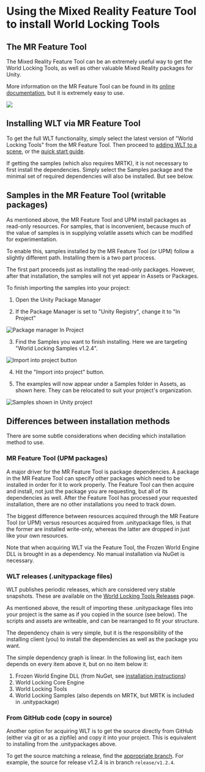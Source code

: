 
# Using the Mixed Reality Feature Tool to install World Locking Tools

## The MR Feature Tool

The Mixed Reality Feature Tool can be an extremely useful way to get the World Locking Tools, as well as other valuable Mixed Reality packages for Unity.

More information on the MR Feature Tool can be found in its [online documentation](https://docs.microsoft.com/en-us/windows/mixed-reality/develop/unity/welcome-to-mr-feature-tool), but it is extremely easy to use.

![](~/DocGen/Images/Screens/UPMSamples/MRFeatureTool.JPG)

## Installing WLT via MR Feature Tool

To get the full WLT functionality, simply select the latest version of "World Locking Tools" from the MR Feature Tool. Then proceed to [adding WLT to a scene](InitialSetup.md#adding-world-locking-tools-to-a-unity-scene), or the [quick start guide](QuickStart.md).

If getting the samples (which also requires MRTK), it is not necessary to first install the dependencies. Simply select the Samples package and the minimal set of required dependencies will also be installed. But see below. 

## Samples in the MR Feature Tool (writable packages)

As mentioned above, the MR Feature Tool and UPM install packages as read-only resources. For samples, that is inconvenient, because much of the value of samples is in supplying volatile assets which can be modified for experimentation.

To enable this, samples installed by the MR Feature Tool (or UPM) follow a slightly different path. Installing them is a two part process.

The first part proceeds just as installing the read-only packages. However, after that installation, the samples will not yet appear in Assets or Packages.

To finish importing the samples into your project:

1. Open the Unity Package Manager

2. If the Package Manager is set to "Unity Registry", change it to "In Project"

![Package manager In Project](~/DocGen/Images/Screens/UPMSamples/InProject.JPG)

3. Find the Samples you want to finish installing. Here we are targeting "World Locking Samples v1.2.4".

![Import into project button](~/DocGen/Images/Screens/UPMSamples/ImportIntoProject.JPG)

4. Hit the "Import into project" button.

5. The examples will now appear under a Samples folder in Assets, as shown here. They can be relocated to suit your project's organization.

![Samples shown in Unity project](~/DocGen/Images/Screens/UPMSamples/Samples.JPG)

## Differences between installation methods

There are some subtle considerations when deciding which installation method to use. 

### MR Feature Tool (UPM packages)

A major driver for the MR Feature Tool is package dependencies. A package in the MR Feature Tool can specify other packages which need to be installed in order for it to work properly. The Feature Tool can then acquire and install, not just the package you are requesting, but all of its dependencies as well. After the Feature Tool has processed your requested installation, there are no other installations you need to track down.

The biggest difference between resources acquired through the MR Feature Tool (or UPM) versus resources acquired from .unitypackage files, is that the former are installed write-only, whereas the latter are dropped in just like your own resources.

Note that when acquiring WLT via the Feature Tool, the Frozen World Engine DLL is brought in as a dependency. No manual installation via NuGet is necessary.

### WLT releases (.unitypackage files)

WLT publishes periodic releases, which are considered very stable snapshots. These are available on the [World Locking Tools Releases](https://github.com/microsoft/MixedReality-WorldLockingTools-Unity/releases) page.

As mentioned above, the result of importing these .unitypackage files into your project is the same as if you copied in the source (see below). The scripts and assets are writeable, and can be rearranged to fit your structure.

The dependency chain is very simple, but it is the responsibility of the installing client (you) to install the dependencies as well as the package you want.

The simple dependency graph is linear. In the following list, each item depends on every item above it, but on no item below it:

1. Frozen World Engine DLL (from NuGet, see [installation instructions](InitialSetup.md#frozenworld-engine-installation))
2. World Locking Core Engine
3. World Locking Tools
4. World Locking Samples (also depends on MRTK, but MRTK is included in .unitypackage)

### From GitHub code (copy in source)

Another option for acquiring WLT is to get the source directly from GitHub (either via git or as a zipfile) and copy it into your project. This is equivalent to installing from the .unitypackages above.

To get the source matching a release, find the [appropriate branch](https://github.com/microsoft/MixedReality-WorldLockingTools-Unity/branches). For example, the source for release v1.2.4 is in branch `release/v1.2.4`.
